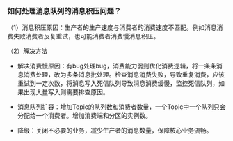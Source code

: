 ### 如何处理消息队列的消息积压问题？

（1）消息积压原因：生产者的生产速度与消费者的消费速度不匹配。例如消息消费失败消费者反复重试，也可能消费者消费慢消息积压。

（2）解决方法

- 解决消费慢原因：有bug处理bug，消费能力弱则优化消费逻辑，将一条条消息消费处理，改为多条消息批处理。检查消息消费失败，导致重复消费，应该重试到一定次数，将消息写入死信队列导致消息消费缓慢，监控死信队列，如果出现大量写入则需要排查原因。

- 消息队列扩容：增加Topic的队列数和消费者数量，一个Topic中一个队列只会分配给一个消费者。增加消费端和分区的实例数。
- 降级：关闭不必要的业务，减少生产者的消息数量，保障核心业务流畅。